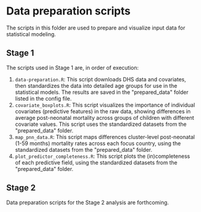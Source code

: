 # Data preparation scripts

The scripts in this folder are used to prepare and visualize input data for statistical modeling.

## Stage 1

The scripts used in Stage 1 are, in order of execution:

1. `data-preparation.R`: This script downloads DHS data and covariates, then standardizes the data into detailed age groups for use in the statistical models. The results are saved in the "prepared_data" folder listed in the config file.
2. `covariate_boxplots.R`: This script visualizes the importance of individual covariates (predictive features) in the raw data, showing differences in average post-neonatal mortality across groups of children with different covariate values. This script uses the standardized datasets from the "prepared_data" folder.
3. `map_pnn_data.R`: This script maps differences cluster-level post-neonatal (1-59 months) mortality rates across each focus country, using the standardized datasets from the "prepared_data" folder.
4. `plot_predictor_completeness.R`: This script plots the (in)completeness of each predictive field, using the standardized datasets from the "prepared_data" folder.


## Stage 2

Data preparation scripts for the Stage 2 analysis are forthcoming.
